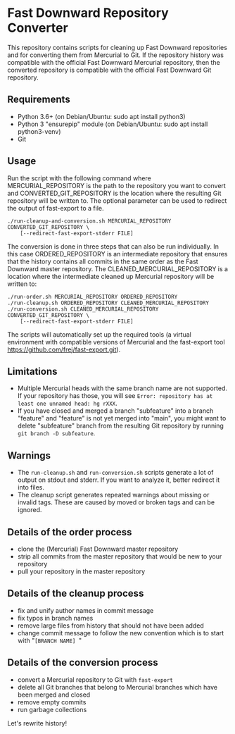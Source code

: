# Fast Downward Repository Converter

This repository contains scripts for cleaning up Fast Downward repositories
and for converting them from Mercurial to Git. If the repository history was
compatible with the official Fast Downward Mercurial repository, then the converted
repository is compatible with the official Fast Downward Git repository.

## Requirements
  - Python 3.6+ (on Debian/Ubuntu: sudo apt install python3)
  - Python 3 "ensurepip" module (on Debian/Ubuntu: sudo apt install python3-venv)
  - Git

## Usage
  Run the script with the following command where MERCURIAL_REPOSITORY is the path to the 
  repository you want to convert and CONVERTED_GIT_REPOSITORY is the location where the
  resulting Git repository will be written to. The optional parameter can be used to 
  redirect the output of fast-export to a file.

    ./run-cleanup-and-conversion.sh MERCURIAL_REPOSITORY CONVERTED_GIT_REPOSITORY \
        [--redirect-fast-export-stderr FILE]

  The conversion is done in three steps that can also be run individually. In this case
  ORDERED_REPOSITORY is an intermediate repository that ensures that the history
  contains all commits in the same order as the Fast Downward master repository.
  The CLEANED_MERCURIAL_REPOSITORY is a location where the intermediate cleaned
   up Mercurial repository will be written to:
  
    ./run-order.sh MERCURIAL_REPOSITORY ORDERED_REPOSITORY
    ./run-cleanup.sh ORDERED_REPOSITORY CLEANED_MERCURIAL_REPOSITORY
    ./run-conversion.sh CLEANED_MERCURIAL_REPOSITORY CONVERTED_GIT_REPOSITORY \
        [--redirect-fast-export-stderr FILE]

The scripts will automatically set up the required tools (a virtual
environment with compatible versions of Mercurial and the fast-export tool
https://github.com/frej/fast-export.git).

## Limitations
- Multiple Mercurial heads with the same branch name are not supported. If your
  repository has those, you will see
  `Error: repository has at least one unnamed head: hg rXXX`.
- If you have closed and merged a branch "subfeature" into a branch "feature"
  and "feature" is not yet merged into "main", you might want to delete "subfeature"
  branch from the resulting Git repository by running `git branch -D subfeature`.

## Warnings
- The `run-cleanup.sh` and `run-conversion.sh` scripts generate a lot of output 
  on stdout and stderr. If you want to analyze it, better redirect it into files.
- The cleanup script generates repeated warnings about missing or invalid tags.
  These are caused by moved or broken tags and can be ignored.

## Details of the order process
- clone the (Mercurial) Fast Downward master repository
- strip all commits from the master repository that would be new to your
  repository
- pull your repository in the master repository

## Details of the cleanup process
- fix and unify author names in commit message
- fix typos in branch names
- remove large files from history that should not have been added
- change commit message to follow the new convention which is to start with
"`[BRANCH NAME] `"

## Details of the conversion process
- convert a Mercurial repository to Git with `fast-export`
- delete all Git branches that belong to Mercurial branches which have been
  merged and closed
- remove empty commits
- run garbage collections


Let's rewrite history!
